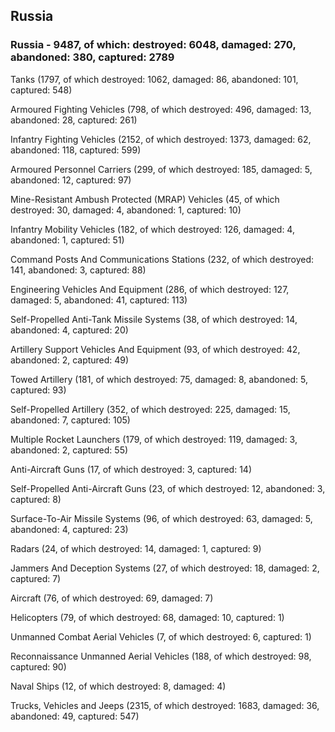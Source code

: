 
 
 ## Russia
 
 ### Russia - 9487, of which: destroyed: 6048, damaged: 270, abandoned: 380, captured: 2789

 

 

 Tanks (1797, of which destroyed: 1062, damaged: 86, abandoned: 101, captured: 548)

 Armoured Fighting Vehicles (798, of which destroyed: 496, damaged: 13, abandoned: 28, captured: 261)

 Infantry Fighting Vehicles (2152, of which destroyed: 1373, damaged: 62, abandoned: 118, captured: 599)

 Armoured Personnel Carriers (299, of which destroyed: 185, damaged: 5, abandoned: 12, captured: 97)

 Mine-Resistant Ambush Protected (MRAP) Vehicles (45, of which destroyed: 30, damaged: 4, abandoned: 1, captured: 10)

 Infantry Mobility Vehicles (182, of which destroyed: 126, damaged: 4, abandoned: 1, captured: 51)

 Command Posts And Communications Stations (232, of which destroyed: 141, abandoned: 3, captured: 88)

 Engineering Vehicles And Equipment (286, of which destroyed: 127, damaged: 5, abandoned: 41, captured: 113)

 Self-Propelled Anti-Tank Missile Systems (38, of which destroyed: 14, abandoned: 4, captured: 20)

 Artillery Support Vehicles And Equipment (93, of which destroyed: 42, abandoned: 2, captured: 49)

 Towed Artillery (181, of which destroyed: 75, damaged: 8, abandoned: 5, captured: 93)

 Self-Propelled Artillery (352, of which destroyed: 225, damaged: 15, abandoned: 7, captured: 105)

 Multiple Rocket Launchers (179, of which destroyed: 119, damaged: 3, abandoned: 2, captured: 55)

 Anti-Aircraft Guns (17, of which destroyed: 3, captured: 14)

 Self-Propelled Anti-Aircraft Guns (23, of which destroyed: 12, abandoned: 3, captured: 8)

 Surface-To-Air Missile Systems (96, of which destroyed: 63, damaged: 5, abandoned: 4, captured: 23)

 Radars (24, of which destroyed: 14, damaged: 1, captured: 9)

 Jammers And Deception Systems (27, of which destroyed: 18, damaged: 2, captured: 7)

 Aircraft (76, of which destroyed: 69, damaged: 7)

 Helicopters (79, of which destroyed: 68, damaged: 10, captured: 1)

 Unmanned Combat Aerial Vehicles (7, of which destroyed: 6, captured: 1)

 Reconnaissance Unmanned Aerial Vehicles (188, of which destroyed: 98, captured: 90)

 Naval Ships (12, of which destroyed: 8, damaged: 4)

 Trucks, Vehicles and Jeeps (2315, of which destroyed: 1683, damaged: 36, abandoned: 49, captured: 547)

